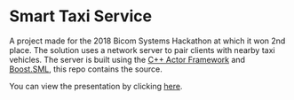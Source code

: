 # Smart Taxi Service

A project made for the 2018 Bicom Systems Hackathon at which it won 2nd place. The solution uses a network server to pair clients with nearby taxi vehicles. The server is built using the [C++ Actor Framework](https://github.com/actor-framework/actor-framework) and [Boost.SML](https://github.com/boost-ext/sml), this repo contains the source.

You can view the presentation by clicking [here](presentation.pdf).
